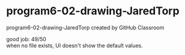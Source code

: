# program6-02-drawing-JaredTorp
program6-02-drawing-JaredTorp created by GitHub Classroom   

good job: 49/50   
when no file exists, UI doesn't show the default values.
